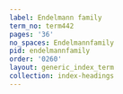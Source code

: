 ```yaml
---
label: Endelmann family
term_no: term442
pages: '36'
no_spaces: Endelmannfamily
pid: endelmannfamily
order: '0260'
layout: generic_index_term
collection: index-headings
---
```

